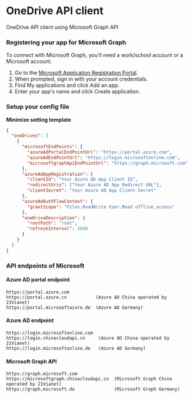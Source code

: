 # OneDrive API client

OneDrive API client using Microsoft Graph API

### Registering your app for Microsoft Graph

To connect with Microsoft Graph, you'll need a work/school account or a Microsoft account.

1. Go to the [Microsoft Application Registration Portal](https://aka.ms/appregistrations).
2. When prompted, sign in with your account credentials.
3. Find My applications and click Add an app.
4. Enter your app's name and click Create application.

### Setup your config file

**Minimize setting template**

```json
{
  "oneDrives": [
    {
      "microsoftEndPoints": {
        "azureAdPortalEndPointUrl": "https://portal.azure.com",
        "azureAdEndPointUrl": "https://login.microsoftonline.com",
        "microsoftgraphApiEndPointUrl": "https://graph.microsoft.com"
      },
      "azureAdAppRegistration": {
        "clientId": "Your Azure AD App Client ID",
        "redirectUris": ["Your Azure AD App Redirect URL"],
        "clientSecret": "Your Azure AD App Client Secret"
      },
      "azureAdAuthFlowContext": {
        "grantScope": "Files.ReadWrite User.Read offline_access"
      },
      "oneDriveDescription": {
        "rootPath": "root",
        "refreshInterval": 3600
      }
    }
  ]
}
```

### API endpoints of Microsoft

#### Azure AD portal endpoint

```
https://portal.azure.com
https://portal.azure.cn           (Azure AD China operated by 21Vianet)
https://portal.microsoftazure.de  (Azure AD Germany)
```

#### Azure AD endpoint

```
https://login.microsoftonline.com
https://login.chinacloudapi.cn     (Azure AD China operated by 21Vianet)
https://login.microsoftonline.de   (Azure AD Germany)
```

#### Microsoft Graph API

```
https://graph.microsoft.com
https://microsoftgraph.chinacloudapi.cn  (Microsoft Graph China operated by 21Vianet)
https://graph.microsoft.de               (Microsoft Graph Germany)
```
